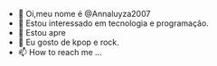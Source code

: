 - 👋 Oi,meu nome é @Annaluyza2007
- 👀 Estou interessado em tecnologia e programação.
- 🌱 Estou apre
- 💞️ Eu gosto de kpop e rock.
- 📫 How to reach me ...

<!---
Annaluyza2007/Annaluyza2007 is a ✨ special ✨ repository because its `README.md` (this file) appears on your GitHub profile.
You can click the Preview link to take a look at your changes.
--->
